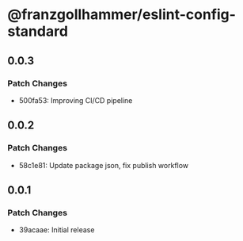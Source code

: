 # @franzgollhammer/eslint-config-standard

## 0.0.3

### Patch Changes

- 500fa53: Improving CI/CD pipeline

## 0.0.2

### Patch Changes

- 58c1e81: Update package json, fix publish workflow

## 0.0.1

### Patch Changes

- 39acaae: Initial release
